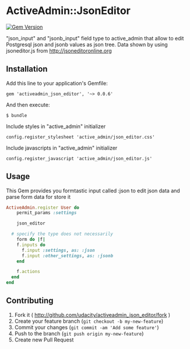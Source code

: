 # ActiveAdmin::JsonEditor

[![Gem Version](https://badge.fury.io/rb/activeadmin_json_editor.svg)](https://badge.fury.io/rb/activeadmin_json_editor)

"json_input" and "jsonb_input" field type to active_admin that allow to edit Postgresql json and jsonb values as json tree.
Data shown by using jsoneditor.js from http://jsoneditoronline.org

## Installation

Add this line to your application's Gemfile:

    gem 'activeadmin_json_editor', '~> 0.0.6'

And then execute:

    $ bundle

Include styles in "active_admin" initializer

    config.register_stylesheet 'active_admin/json_editor.css'

Include javascripts in "active_admin" initializer

    config.register_javascript 'active_admin/json_editor.js'

## Usage

This Gem provides you formtastic input called :json to edit json data and parse form data for store it


```ruby
ActiveAdmin.register User do
	permit_params :settings

	json_editor

  # specify the type does not necessarily
	form do |f|
    f.inputs do
      f.input :settings, as: :json
      f.input :other_settings, as: :jsonb
    end

    f.actions
  end
end
```

## Contributing

1. Fork it ( http://github.com/udacity/activeadmin_json_editor/fork )
2. Create your feature branch (`git checkout -b my-new-feature`)
3. Commit your changes (`git commit -am 'Add some feature'`)
4. Push to the branch (`git push origin my-new-feature`)
5. Create new Pull Request

